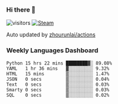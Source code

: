 ### Hi there 👋

![visitors](https://visitor-badge.glitch.me/badge?page_id=zhourunlai)
[![Steam](https://img.shields.io/badge/dynamic/json?label=Steam&query=%24.data.totalSubs&url=https%3A%2F%2Fapi.spencerwoo.com%2Fsubstats%2F%3Fsource%3DsteamGames%26queryKey%3D76561198285156854&suffix=%20Games&logo=steam&labelColor=134375&color=0b1a37&longCache=true)](http://steamcommunity.com/profiles/76561198285156854)

Auto updated by <a href="https://github.com/zhourunlai/zhourunlai/actions" target="_blank">zhourunlai/actions</a>

### Weekly Languages Dashboard

<!--PART:wakatime-->
```text
Python 15 hrs 22 mins ████████▓░ 89.08%
YAML   1 hr 36 mins   ▓░░░░░░░░░ 9.32%
HTML   15 mins        ▒░░░░░░░░░ 1.47%
JSON   0 secs         ▒░░░░░░░░░ 0.04%
Text   0 secs         ▒░░░░░░░░░ 0.03%
Smarty 0 secs         ▒░░░░░░░░░ 0.03%
SQL    0 secs         ▒░░░░░░░░░ 0.02%
```
<!--PART:wakatime-->

